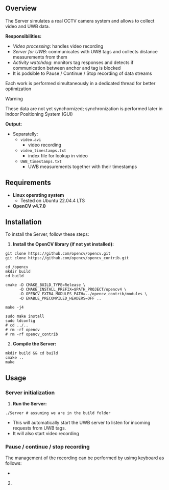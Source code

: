 ## Overview

The Server simulates a real CCTV camera system and allows to collect video and UWB data. 

**Responsibilities:**
- *Video processing*: handles video recording
- *Server for UWB*: communicates with UWB tags and collects distance measurements from them
- *Activity watchdog*: monitors tag responses and detects if communication between anchor and tag is blocked
- It is podsible to Pause / Continue / Stop recording of data streams

Each work is performed simultaneously in a dedicated thread for better optimization

> [!Warning]
> These data are not yet synchornized; synchronization is performed later in Indoor Positioning System (GUI)

**Output:**
- Separatelly: 
    - `video.avi`
      - video recording
    - `video_timestamps.txt`
      - index file for lookup in video
    - `UWB_timestamps.txt`
      - UWB measurements together with their timestamps

## Requirements

- **Linux operating system**
  - Tested on Ubuntu 22.04.4 LTS
- **OpenCV v4.7.0**

## Installation

To install the Server, follow these steps:

1. **Install the OpenCV library (if not yet installed):**
```
git clone https://github.com/opencv/opencv.git
git clone https://github.com/opencv/opencv_contrib.git

cd /opencv
mkdir build
cd build

cmake -D CMAKE_BUILD_TYPE=Release \
      -D CMAKE_INSTALL_PREFIX=$PATH_PROJECT/opencv4 \
      -D OPENCV_EXTRA_MODULES_PATH=../opencv_contrib/modules \
      -D ENABLE_PRECOMPILED_HEADERS=OFF ..

make -j4

sudo make install
sudo ldconfig
# cd ../..
# rm -rf opencv
# rm -rf opencv_contrib
```

2. **Compile the Server:**

```
mkdir build && cd build
cmake ..
make
```

## Usage

### Server initialization 

1. **Run the Server:**

```
./Server # assuming we are in the build folder
```

- This will automatically start the UWB server to listen for incoming requests from UWB tags.
- It will also start video recording

### Pause / continue / stop recording

The management of the recording can be performed by usimg keyboard as follows:

- 


2. 